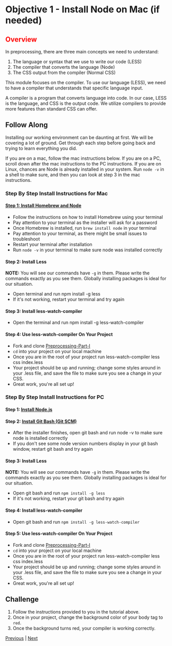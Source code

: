 #   Objective 1 - Install Node on Mac (if needed)

## <span style="color:red">Overview</span>

In preprocessing, there are three main concepts we need to understand:

1.  The language or syntax that we use to write our code (LESS)
2.  The compiler that converts the language (Node)
3.  The CSS output from the compiler (Normal CSS)

This module focuses on the compiler. To use our language (LESS), we need to have a compiler that understands that specific language input.

A compiler is a program that converts language into code. In our case, LESS is the language, and CSS is the output code. We utilize compilers to provide more features than standard CSS can offer.

## Follow Along

Installing our working environment can be daunting at first. We will be covering a lot of ground. Get through each step before going back and trying to learn everything you did.

If you are on a mac, follow the mac instructions below. If you are on a PC, scroll down after the mac instructions to the PC instructions. If you are on Linux, chances are Node is already installed in your system. Run `node -v` in a shell to make sure, and then you can look at step 3 in the mac instructions.

### Step By Step Install Instructions for Mac

####    [Step 1: Install Homebrew and Node](https://brew.sh/)

-   Follow the instructions on how to install Homebrew using your terminal
-   Pay attention to your terminal as the installer will ask for a password
-   Once Homebrew is installed, run `brew install node` in your terminal
-   Pay attention to your terminal, as there might be small issues to troubleshoot
-   Restart your terminal after installation
-   Run `node -v` in your terminal to make sure node was installed correctly

####    Step 2: Install Less

**NOTE:** You will see our commands have `-g` in them. Please write the commands exactly as you see them. Globally installing packages is ideal for our situation.

-   Open terminal and run npm install -g less
-   If it's not working, restart your terminal and try again

####    Step 3: Install less-watch-compiler

-   Open the terminal and run npm install -g less-watch-compiler

####    Step 4: Use less-watch-compiler On Your Project

-   Fork and clone [Preprocessing-Part-I](https://github.com/LambdaSchool/Preprocessing-I)
-   `cd` into your project on your local machine
-   Once you are in the root of your project run less-watch-compiler less css index.less
-   Your project should be up and running; change some styles around in your .less file, and save the file to make sure you see a change in your CSS.
-   Great work, you're all set up!

### Step By Step Install Instructions for PC

####    Step 1: [Install Node.js](https://nodejs.org/en/)

####    Step 2: [Install Git Bash (Git SCM)](https://git-scm.com/download/win)

-   After the installer finishes, open git bash and run node -v to make sure node is installed correctly
-   If you don't see some node version numbers display in your git bash window, restart git bash and try again

####    Step 3: Install Less

**NOTE:** You will see our commands have `-g` in them. Please write the commands exactly as you see them. Globally installing packages is ideal for our situation.

-   Open git bash and run `npm install -g less`
-   If it's not working, restart your git bash and try again

####    Step 4: Install less-watch-compiler

-   Open git bash and run `npm install -g less-watch-compiler`

####    Step 5: Use less-watch-compiler On Your Project

-   Fork and clone [Preprocessing-Part-I](https://github.com/LambdaSchool/Preprocessing-I)
-   `cd` into your project on your local machine
-   Once you are in the root of your project run less-watch-compiler less css index.less
-   Your project should be up and running; change some styles around in your .less file, and save the file to make sure you see a change in your CSS.
-   Great work, you're all set up!

## Challenge

1.  Follow the instructions provided to you in the tutorial above.
2.  Once in your project, change the background color of your body tag to `red`.
3.  Once the background turns red, your compiler is working correctly.



[Previous](../README.md) | [Next](./Object_2.md)
